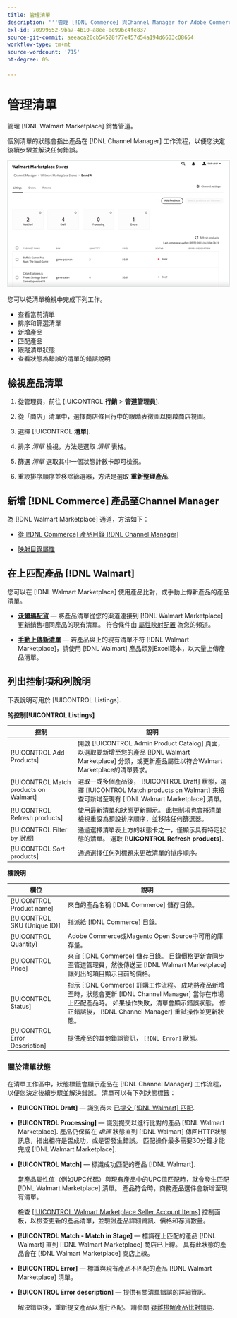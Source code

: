 ```yaml
---
title: 管理清單
description: '''管理 [!DNL Commerce] 與Channel Manager for Adobe Commerce和Magento Open Source一起儲存。'
exl-id: 70999552-9ba7-4b10-a8ee-ee99bc4fe837
source-git-commit: aeeaca20cb54528f77e457d54a194d6603c08654
workflow-type: tm+mt
source-wordcount: '715'
ht-degree: 0%

---
```


# 管理清單

管理 [!DNL Walmart Marketplace] 銷售管道。

個別清單的狀態會指出產品在 [!DNL Channel Manager] 工作流程，以便您決定後續步驟並解決任何錯誤。

![已連接銷售渠道的清單頁](assets/listings-dashboard-view.png)

您可以從清單檢視中完成下列工作。

* 查看當前清單
* 排序和篩選清單
* 新增產品
* 匹配產品
* 跟蹤清單狀態
* 查看狀態為錯誤的清單的錯誤說明

## 檢視產品清單

1. 從管理員，前往 [!UICONTROL **行銷** > **管道管理員**].

1. 從「商店」清單中，選擇商店條目行中的眼睛表徵圖以開啟商店視圖。

1. 選擇 [!UICONTROL **清單**].

1. 排序 *清單* 檢視，方法是選取 *清單* 表格。

1. 篩選 *清單* 選取其中一個狀態計數卡即可檢視。

1. 重設排序順序並移除篩選器，方法是選取 **重新整理產品**.

## 新增 [!DNL Commerce] 產品至Channel Manager

為 [!DNL Walmart Marketplace] 通道，方法如下：

* [從 [!DNL Commerce] 產品目錄 [!DNL Channel Manager]](add-products-to-channel-store.md)

* [映射目錄屬性](map-catalog-attributes.md#configure-product-attribute-settings)

## 在上匹配產品 [!DNL Walmart]

您可以在 [!DNL Walmart Marketplace] 使用產品比對，或手動上傳新產品的產品清單。

* **[沃爾瑪配貨](connect-listings-to-marketplace.md)** — 將產品清單從您的渠道連接到 [!DNL Walmart Marketplace] 更新銷售相同產品的現有清單。 符合條件由 [屬性映射配置](map-catalog-attributes.md) 為您的頻道。

* **[手動上傳新清單](connect-listings-to-marketplace.md#upload-new-product-listings)** — 若產品與上的現有清單不符 [!DNL Walmart Marketplace]，請使用 [!DNL Walmart] 產品類別Excel範本，以大量上傳產品清單。

## 列出控制項和列說明

下表說明可用於 [!UICONTROL Listings].

**的控制[!UICONTROL Listings]**

| **控制** | **說明** |
|----------------------------------------|-------------------------------------------------------------------------------------------------------------------------------------------------------------------------------------------------------------------|
| [!UICONTROL Add Products] | 開啟 [!UICONTROL Admin Product Catalog] 頁面，以選取要新增至您的產品 [!DNL Walmart Marketplace] 分類，或更新產品屬性以符合Walmart Marketplace的清單要求。 |
| [!UICONTROL Match products on Walmart] | 選取一或多個產品後， [!UICONTROL Draft] 狀態，選擇 [!UICONTROL Match products on Walmart] 來檢查可新增至現有 [!DNL Walmart Marketplace] 清單。 |
| [!UICONTROL Refresh products] | 使用最新清單和狀態更新顯示。 此控制項也會將清單檢視重設為預設排序順序，並移除任何篩選器。 |
| [!UICONTROL Filter by *狀態*] | 通過選擇清單表上方的狀態卡之一，僅顯示具有特定狀態的清單。 選取 **[!UICONTROL Refresh products]**. |
| [!UICONTROL Sort products] | 通過選擇任何列標題來更改清單的排序順序。 |


**欄說明**

| **欄位** | **說明** |
|--------------------------------|-------------------------------------------------------------------------------------------------------------------------------------------------------------------------------------------------------------------------------------------------------------------------------------------------------------------------------------------------------------------|
| [!UICONTROL Product name] | 來自的產品名稱 [!DNL Commerce] 儲存目錄。 |
| [!UICONTROL SKU (Unique ID)] | 指派給 [!DNL Commerce] 目錄。 |
| [!UICONTROL  Quantity] | Adobe Commerce或Magento Open Source中可用的庫存量。 |
| [!UICONTROL Price] | 來自 [!DNL Commerce] 儲存目錄。 目錄價格更新會同步至管道管理員，然後傳送至 [!DNL Walmart Marketplace]  讓列出的項目顯示目前的價格。 |
| [!UICONTROL Status] | 指示 [!DNL Commerce] 訂購工作流程。 成功將產品新增至時，狀態會更新 [!DNL Channel Manager] 當你在市場上匹配產品時。 如果操作失敗，清單會顯示錯誤狀態。 修正錯誤後， [!DNL Channel Manager] 重試操作並更新狀態。 |
| [!UICONTROL Error Description] | 提供產品的其他錯誤資訊， `[!DNL Error]` 狀態。 |

### 關於清單狀態

在清單工作區中，狀態標籤會顯示產品在 [!DNL Channel Manager] 工作流程，以便您決定後續步驟並解決錯誤。 清單可以有下列狀態標籤：

* **[!UICONTROL Draft]** — 識別尚未 [已提交 [!DNL Walmart] 匹配](connect-listings-to-marketplace.md#match-products).

* **[!UICONTROL Processing]** — 識別提交以進行比對的產品 [!DNL Walmart Marketplace]. 產品仍保留在 *處理* 狀態直到 [!DNL Walmart] 傳回HTTP狀態訊息，指出相符是否成功，或是否發生錯誤。 匹配操作最多需要30分鐘才能完成 [!DNL Walmart Marketplace].

* **[!UICONTROL Match]** — 標識成功匹配的產品 [!DNL Walmart].

   當產品屬性值（例如UPC代碼）與現有產品中的UPC值匹配時，就會發生匹配 [!DNL Walmart Marketplace] 清單。 產品符合時，商務產品選件會新增至現有清單。

   檢查 [[!UICONTROL Walmart Marketplace Seller Account Items]](https://seller.walmart.com/items-and-inventory/manage-items) 控制面板，以檢查更新的產品清單，並驗證產品詳細資訊、價格和存貨數量。

* **[!UICONTROL Match - Match in Stage]** — 標識在上匹配的產品 [!DNL Walmart] 直到 [!DNL Walmart Marketplace] 商店已上線。 具有此狀態的產品會在 [!DNL Walmart Marketplace] 商店上線。

* **[!UICONTROL Error]** — 標識與現有產品不匹配的產品 [!DNL Walmart Marketplace] 清單。

* **[!UICONTROL Error description]** — 提供有關清單錯誤的詳細資訊。

   解決錯誤後，重新提交產品以進行匹配。 請參閱 [疑難排解產品比對錯誤](connect-listings-to-marketplace.md#troubleshoot-product-match-errors).

